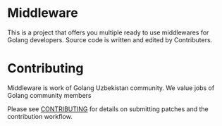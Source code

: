 # Middleware
This is a project that offers you multiple ready to use middlewares for Golang developers. 
Source code is written and edited by Contributers.


# Contributing
Middleware is work of Golang Uzbekistan community. We value jobs of Golang community members

Please see [CONTRIBUTING](https://github.com/golanguzb70/middleware/blob/main/CONTRIBUTING.md) for details on submitting patches and the contribution workflow.